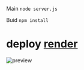Main `node server.js`

Buid `npm install`

# deploy [render](https://render.com)
![preview](https://cdn.discordapp.com/attachments/1335597135202353224/1385397265039884439/20250620_061356.jpg?ex=6855eb3f&is=685499bf&hm=0a27796f9af5c2ff95de563ed947886662fa2468e0805db35224baa0bf516fac&)
